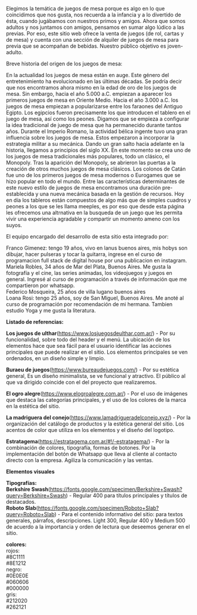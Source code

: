 Elegimos la temática de juegos de mesa porque es algo en lo que coincidimos que nos gusta, nos recuerda a la infancia y a lo divertido de ésta, cuando jugábamos con nuestros primos y amigos. Ahora que somos adultos y nos juntamos con amigos, pensamos en sumar algo lúdico a las previas.
Por eso, este sitio web ofrece la venta de juegos (de rol, cartas y de mesa) y cuenta con una sección de alquiler de juegos de mesa para previa que se acompañan de bebidas. Nuestro público objetivo es joven-adulto.

Breve historia del origen de los juegos de mesa:

En la actualidad los juegos de mesa están en auge. Este género del entretenimiento ha evolucionado en las últimas décadas. Se podría decir que nos encontramos ahora mismo en la edad de oro de los juegos de mesa.
Sin embargo, hacia el año 5.000 a.C. empiezan a aparecer los primeros juegos de mesa en Oriente Medio.
Hacia el año 3.000 a.C. los juegos de mesa empiezan a popularizarse entre los faraones del Antiguo Egipto.
Los egipcios fueron precisamente los que introducen el tablero en el juego de mesa, así como los peones. Digamos que se empieza a configurar la idea tradicional de juego de mesa que ha permanecido durante tantos años.
Durante el Imperio Romano, la actividad bélica ingente tuvo una gran influencia sobre los juegos de mesa. Estos empezaron a incorporar la estrategia militar a su mecánica.
Dando un gran salto hacia adelante en la historia, llegamos a principios del siglo XX. En este momento se crea  uno de los juegos de mesa tradicionales más populares, todo un clásico, el Monopoly.
Tras la aparición del Monopoly, se abrieron las puertas a la creación de otros muchos juegos de mesa clásicos.
Los colonos de Catán fue uno de los primeros juegos de mesa modernos o Eurogames que se hizo popular en todo el mundo. 
Entre las características determinantes de este nuevo estilo de juegos de mesa encontramos una duración pre-establecida y una nueva mecánica basada en la gestión de recursos.
Hoy en día los tableros están compuestos de algo más que de simples cuadros y peones a los que se les llama meeples, es por eso que desde esta página les ofrecemos una altrnativa en la busqueda de un juego que les permita vivir una experiencia agradable y compartir un momento ameno con los suyos.


El equipo encargado del desarrollo de esta sitio esta integrado por:

Franco Gimenez: tengo 19 años, vivo en lanus buenos aires, mis hobys son dibujar, hacer pulseras y tocar la guitarra, ingrese en el curso de programacion full stack de digital house por una publicacion en instagram.<br>
Mariela Robles, 34 años de Mar del Plata, Buenos Aires. Me gusta la fotografía y el cine, las series animadas, los videojuegos y juegos en general. Ingresé al curso de programación a través de información que me compartieron por whatsapp.<br>
Federico Mosqueira, 25 años de villa lugano buenos aires <br>
Loana Rosi: tengo 25 años, soy de San Miguel, Buenos Aires. Me anoté al curso de programación por recomendación de mi hermana. Tambien estudio Yoga y me gusta la literatura.<br>


<b>Listado de referencias:</b>

<b>Los juegos de ulthar</b>(https://www.losjuegosdeulthar.com.ar/) - 
Por su funcionalidad, sobre todo del header y el menú. La ubicación de los elementos hace que sea fácil para el usuario identificar las acciones principales que puede realizar en el sitio. Los elementos principales se ven ordenados, en un diseño simple y limpio.<br>

<b>Buraeu de juegos</b>(https://www.bureaudejuegos.com/) - 
Por su estética general, Es un diseño minimalista, se ve funcional y atractivo.
El público al que va dirigido coincide con el del proyecto que realizaremos.

<b>El ogro alegre</b>(https://www.elogroalegre.com.ar/) -
Por el uso de imágenes que destaca las categorías principales, y el uso de los colores de la marca en la estética del sitio. 

<b>La madriguera del conejo</b>(https://www.lamadrigueradelconejo.xyz/) -
Por la organización del catálogo de productos y la estética general del sitio. Los acentos de color que utiliza en los elementos y el diseño del logotipo. 

<b>Estratagema</b>(https://estratagema.com.ar/#!/-estratagema/) -
Por la combinación de colores, tipografía, formas de botones.
Por la implementación del botón de Whatsapp que lleva al cliente al contacto directo con la empresa. Agiliza la comunicación y las ventas.

<b>Elementos visuales</b>

<b>Tipografías:</b><br>
<b>Berkshire Swash</b>(https://fonts.google.com/specimen/Berkshire+Swash?query=Berkshire+Swash) - 
Regular 400 para títulos principales y títulos de destacados.<br>
<b>Roboto Slab</b>(https://fonts.google.com/specimen/Roboto+Slab?query=Roboto+Slab) - 
Para el contenido informativo del sitio: para textos generales, párrafos, descripciones. Light 300, Regular 400 y Medium 500 de acuerdo a la importancia y orden de lectura que deseemos generar en el sitio.

<b>colores:</b><br>
rojos:<br>
#8C1111<br>
#8E1212<br>
negro:<br>
#0E0E0E<br>
#060606 <br>
#000000 <br>
gris:<br>
#212020<br>
#262121<br>

